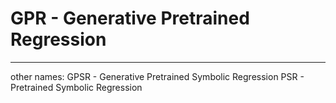 

# GPR - Generative Pretrained Regression
____

other names:
GPSR - Generative Pretrained Symbolic Regression
PSR - Pretrained Symbolic Regression
